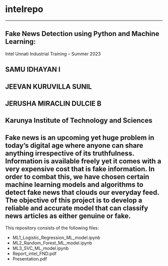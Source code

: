 # intelrepo
-------------------------------------------------------------------------------------------------------------------------------------------
## Fake News Detection using Python and Machine Learning:

Intel Unnati Industrial Training – Summer 2023

## SAMU IDHAYAN I
## JEEVAN KURUVILLA SUNIL
## JERUSHA MIRACLIN DULCIE B

Karunya Institute of Technology and Sciences
-------------------------------------------------------------------------------------------------------------------------------------------
Fake news is an upcoming yet huge problem in today’s digital age where anyone can share anything irrespective of its truthfulness. Information is available freely yet it comes with a very expensive cost that is fake information. In order to combat this, we have chosen certain machine learning models and algorithms to detect fake news that clouds our everyday feed. The objective of this project is to develop a reliable and accurate model that can classify news articles as either genuine or fake.
-------------------------------------------------------------------------------------------------------------------------------------------
This repository consists of the following files:
- ML1_Logistic_Regression_ML_model.ipynb
- ML2_Random_Forest_ML_model.ipynb
- ML3_SVC_ML_model.ipynb
- Report_intel_FND.pdf
- Presentation.pdf
